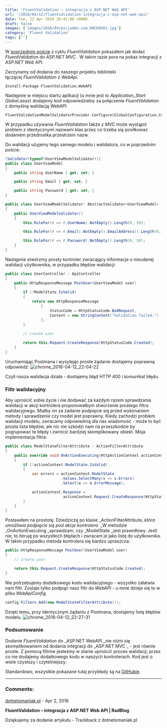```yaml
---
title: 'FluentValidation – integracja z ASP.NET Web API'
url: '/2016/04/12/fluentvalidation-integracja-z-asp-net-web-api/'
date: Tue, 12 Apr 2016 20:41:06 +0000
draft: false
images: ['images/2016/04/picjumbo.com_HNCK9261.jpg']
category: 'Fluent Validation'
tags: ['']
---
```


W [poprzednim poście](/2016/03/13/fluentvalidation-integracja-z-asp-net-mvc/) z cyklu _FluentValidation_ pokazałem jak dodać _FluentValidation_ do _ASP.NET MVC_.  W takim razie pora na pokaz integracji z _ASP.NET Web API._

Zaczynamy od dodania do naszego projektu biblioteki łączącej _FluentValidation_ z _WebApi._

```
Install-Package FluentValidation.WebAPI
```

Następnie w miejscu startu aplikacji (u mnie jest to _Application_Start_ _Global.asax_) dodajemy kod odpowiedzialny za połączenie _FluentValidation_ z domyślną walidacją _WebAPI._

```
FluentValidationModelValidatorProvider.Configure(GlobalConfiguration.Configuration);
```

W przypadku używania _FluentValidation_ także z _MVC_ może wystąpić problem z identycznymi nazwami klas przez co trzeba się posiłkować dodaniem przedrostka przestrzeni nazw.

Do walidacji użyjemy tego samego modelu i walidatora, co w poprzednim poście:

```csharp
[Validator(typeof(UserViewModelValidator))]
public class UserViewModel
{
    public string UserName { get; set; }

    public string Email { get; set; }

    public string Password { get; set; }
}

public class UserViewModelValidator: AbstractValidator<UserViewModel>
{
    public UserViewModelValidator()
    {
        this.RuleFor(r => r.UserName).NotEmpty().Length(0, 50);

        this.RuleFor(r => r.Email).NotEmpty().EmailAddress().Length(0, 100);

        this.RuleFor(r => r.Password).NotEmpty().Length(6, 50);
    }
}
```

Następnie stwórzmy prosty kontroler zwracający informacje o nieudanej walidacji użytkownika, w przypadku błędów walidacji:

```csharp
public class UserController : ApiController
{
    public HttpResponseMessage PostUser(UserViewModel user)
    {
        if (!ModelState.IsValid)
        {
            return new HttpResponseMessage
                {
                    StatusCode = HttpStatusCode.BadRequest,
                    Content = new StringContent("Validation failed.")
                };
        }
            
        // create user

        return this.Request.CreateResponse(HttpStatusCode.Created);
    }
}
```

Uruchamiając Postmana i wysyłając proste żądanie dostajemy poprawną odpowiedź:
![chrome_2016-04-12_22-04-22](/images/2016/04/chrome_2016-04-12_22-04-22.png)

Czyli nasza walidacja działa - dostajemy błąd HTTP 400 i komunikat błędu.

### Filtr walidacyjny

Aby uprościć sobie życie i nie dodawać za każdym razem sprawdzania walidacji w akcji kontrolera proponowałbym stworzenie prostego filtra walidacyjnego. Miałby on za zadanie podpięcie się przed wykonaniem metody i sprawdzenie czy model jest poprawny. Kiedy zachodzi problem walidacji modelu, zwracamy odpowiednią dla nas wiadomość - może to być prosta lista błędów, ale nic nie szkodzi nam na przeszkodzie by pogrupować te błędy i zwrócić bardziej skomplikowany obiekt. Moja implementacja filtra:

```csharp
public class ModelStateFilterAttribute : ActionFilterAttribute
{
    public override void OnActionExecuting(HttpActionContext actionContext)
    {
        if (!actionContext.ModelState.IsValid)
        {
            var errors = actionContext.ModelState
                         .Values.SelectMany(v => v.Errors)
                         .Select(e => e.ErrorMessage);

            actionContext.Response =
                          actionContext.Request.CreateResponse(HttpStatusCode.BadRequest, errors);
        }
    }
}
```

Postawiłem na prostotę. Dziedziczę po klasie _ActionFilterAttribute, _która umożliwia podpięcie się pod akcje kontrolera_. _W metodzie _OnActionExecuting _sprawdzam, czy _ModelState _jest prawidłowy. Jeśli nie, to iteruję po wszystkich błędach i zwracam je jako listę do użytkownika. W takim przypadku metoda kontrolera się bardzo upraszcza:

```csharp
public HttpResponseMessage PostUser(UserViewModel user)
{       
    // create user

    return this.Request.CreateResponse(HttpStatusCode.Created);
}
```

Nie potrzebujemy dodatkowego kodu walidacyjnego - wszystko załatwia nam filtr. Zostaje tylko podpiąć nasz filtr do _WebAPI_ - u mnie dzieje się to w pliku _WebApiConfig._

```csharp
config.Filters.Add(new ModelStateFilterAttribute());
```

Dzięki temu, przy identycznym żądaniu z Postmana, dostajemy listę błędów modelu.
![chrome_2016-04-12_22-27-31](/images/2016/04/chrome_2016-04-12_22-27-31.png)

### Podsumowanie

Dodanie _FluentValidation_ do _ASP.NET WebAPI _nie różni się skomplikowaniem od dodania integracji do _ASP.NET MVC _ - jest równie proste. Z pomocą filtrów jesteśmy w stanie uprościć proces walidacji, przez co nie dodajemy dodatkowego kodu w naszych kontrolerach. Kod jest o wiele czystszy i czytelniejszy.

Standardowo, wszystkie pokazane tutaj przykłady są na [GitHubie](https://github.com/rmaziarka/FluentValidation.Examples).

---
### Comments:
#### 
[dotnetomaniak.pl](http://dotnetomaniak.pl/FluentValidation-integracja-z-ASPNET-Web-API-RadBlog "") - <time datetime="2016-04-12 21:42:12">Apr 2, 2016</time>

**FluentValidation – integracja z ASP.NET Web API | RadBlog**

Dziękujemy za dodanie artykułu - Trackback z dotnetomaniak.pl
